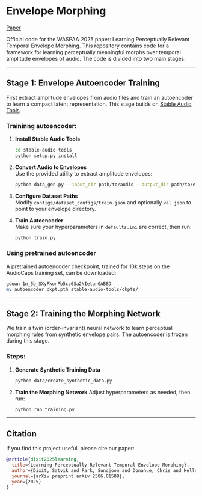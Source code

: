 # Envelope Morphing

[Paper](https://arxiv.org/abs/2506.01588)  

Official code for the WASPAA 2025 paper: Learning Perceptually Relevant Temporal Envelope Morphing. This repository contains code for a framework for learning perceptually meaningful morphs over temporal amplitude envelopes of audio. The code is divided into two main stages:

---

## Stage 1: Envelope Autoencoder Training

First extract amplitude envelopes from audio files and train an autoencoder to learn a compact latent representation. This stage builds on [Stable Audio Tools](https://github.com/Stability-AI/stable-audio-tools).

### Traininng autoencoder:

1. **Install Stable Audio Tools**
   ```bash
   cd stable-audio-tools
   python setup.py install
   ```

2. **Convert Audio to Envelopes**  
   Use the provided utility to extract amplitude envelopes:
   ```bash
   python data_gen.py --input_dir path/to/audio --output_dir path/to/envelopes
   ```

3. **Configure Dataset Paths**  
   Modify `configs/dataset_configs/train.json` and optionally `val.json` to point to your envelope directory.

4. **Train Autoencoder**  
   Make sure your hyperparameters in `defaults.ini` are correct, then run:
   ```bash
   python train.py
   ```

### Using pretrained autoencoder

A pretrained autoencoder checkpoint, trained for 10k steps on the AudioCaps training set, can be downloaded:

```bash
gdown 1n_5b_SXyPkonPb5cc6Sa2NIetunGAB8D
mv autoencoder_ckpt.pth stable-audio-tools/ckpts/
```

---

## Stage 2: Training the Morphing Network

We train a twin (order-invariant) neural network to learn perceptual morphing rules from synthetic envelope pairs. The autoencoder is frozen during this stage.

### Steps:

1. **Generate Synthetic Training Data**
   ```bash
   python data/create_synthetic_data.py
   ```

2. **Train the Morphing Network**
   Adjust hyperparameters as needed, then run:
   ```bash
   python run_training.py
   ```

---

## Citation

If you find this project useful, please cite our paper:

```bibtex
@article{dixit2025learning,
  title={Learning Perceptually Relevant Temporal Envelope Morphing},
  author={Dixit, Satvik and Park, Sungjoon and Donahue, Chris and Heller, Laurie M},
  journal={arXiv preprint arXiv:2506.01588},
  year={2025}
}
```
